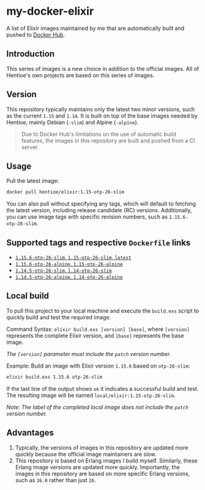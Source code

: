 # my-docker-elixir

A list of Elixir images maintained by me that are automatically built and pushed to [Docker Hub](https://hub.docker.com/repository/docker/hentioe/elixir).

## Introduction

This series of images is a new choice in addition to the official images. All of Hentioe's own projects are based on this series of images.

## Version

This repository typically maintains only the latest two minor versions, such as the current `1.15` and `1.14`. It is built on top of the base images needed by Hentioe, mainly Debian (`-slim`) and Alpine (`-alpine`).

>Due to Docker Hub's limitations on the use of automatic build features, the images in this repository are built and pushed from a CI server.

## Usage

Pull the latest image:

```bash
docker pull hentioe/elixir:1.15-otp-26-slim
```

You can also pull without specifying any tags, which will default to fetching the latest version, including release candidate (RC) versions. Additionally, you can use image tags with specific revision numbers, such as `1.15.6-otp-26-slim`.

## Supported tags and respective `Dockerfile` links

- [`1.15.6-otp-26-slim`, `1.15-otp-26-slim`, `latest`](https://github.com/Hentioe/my-docker-elixir/blob/main/1.15/otp-26-slim/Dockerfile)
- [`1.15.6-otp-26-alpine`, `1.15-otp-26-alpine`](https://github.com/Hentioe/my-docker-elixir/blob/main/1.15/otp-26-alpine/Dockerfile)
- [`1.14.5-otp-26-slim`, `1.14-otp-26-slim`](https://github.com/Hentioe/my-docker-elixir/blob/main/1.14/otp-26-slim/Dockerfile)
- [`1.14.5-otp-26-alpine`, `1.14-otp-26-alpine`](https://github.com/Hentioe/my-docker-elixir/blob/main/1.14/otp-26-alpine/Dockerfile)

## Local build

To pull this project to your local machine and execute the `build.exs` script to quickly build and test the required image.

Command Syntax: `elixir build.exs [version] [base]`, where `[version]` represents the complete Elixir version, and `[base]` represents the base image.

_The `[version]` parameter must include the `patch` version number._

Example: Build an image with Elixir version `1.15.6` based on `otp-26-slim`:

```bash
elixir build.exs 1.15.6 otp-26-slim
```

If the last line of the output shows `ok` it indicates a successful build and test. The resulting image will be named `local/elixir:1.15-otp-26-slim`.

_Note: The label of the completed local image does not include the `patch` version number._

## Advantages

1. Typically, the versions of images in this repository are updated more quickly because the official image maintainers are slow.
2. This repository is based on Erlang images I build myself. Similarly, these Erlang image versions are updated more quickly. Importantly, the images in this repository are based on more specific Erlang versions, such as `26.0` rather than just `26`.

